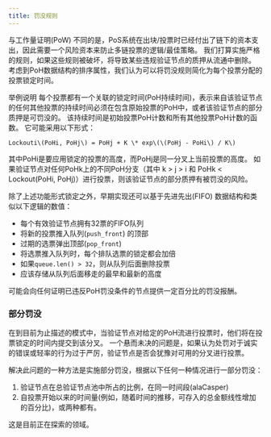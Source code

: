 ```yaml
---
title: 罚没规则
---
```


与工作量证明(PoW\) 不同的是，PoS系统在出块/投票时已经付出了链下的资本支出，因此需要一个风险资本来防止多链投票的逻辑/最佳策略。 我们打算实施严格的规则，如果这些规则被破坏，将导致某些违规验证节点的质押从流通中删除。 考虑到PoH数据结构的排序属性，我们认为可以将罚没规则简化为每个投票分配的投票锁定时间。

举例说明 每个投票都有一个关联的锁定时间\(PoH持续时间\)，表示来自该验证节点的任何其他投票的持续时间必须在包含原始投票的PoH中，或者该验证节点的部分质押是可罚没的。 该持续时间是初始投票PoH计数和所有其他投票PoH计数的函数。 它可能采用以下形式：

```text
Lockouti\(PoHi, PoHj\) = PoHj + K \* exp\(\(PoHj - PoHi\) / K\)
```

其中PoHi是要应用锁定的投票的高度，而PoHj是同一分叉上当前投票的高度。 如果验证节点对任何PoHk上的不同PoH分支（其中 k &gt; j &gt; i 和 PoHk &lt; Lockout\(PoHi, PoHj\)）进行投票，则该验证节点的部分质押有被罚没的风险。

除了上述功能形式锁定之外，早期实现还可以基于先进先出(FIFO) 数据结构和类似以下逻辑的数值：

- 每个有效验证节点拥有32票的FIFO队列
- 将新的投票推入队列\(`push_front`\) 的顶部
- 过期的选票弹出顶部\(`pop_front`\)
- 将选票推入队列时，每个排队选票的锁定都会加倍
- 如果`queue.len() > 32`，则从队列后面删除投票
- 应该存储从队列后面移走的最早和最新的高度

可能会向任何证明已违反PoH罚没条件的节点提供一定百分比的罚没报酬。

### 部分罚没

在到目前为止描述的模式中，当验证节点对给定的PoH流进行投票时，他们将在投票锁定的时间内提交到该分叉。 一个悬而未决的问题是，如果认为处罚对于诚实的错误或轻率的行为过于严厉，验证节点是否会犹豫对可用的分叉进行投票。

解决此问题的一种方法是实施部分罚没，根据以下任何一种情况进行一部分罚没：

1. 验证节点在总验证节点池中所占的比例，在同一时间段\(alaCasper\)
2. 自投票开始以来的时间量(例如，随着时间的推移，可存入的总金额线性增加的百分比)，或两种都有。

这是目前正在探索的领域。
